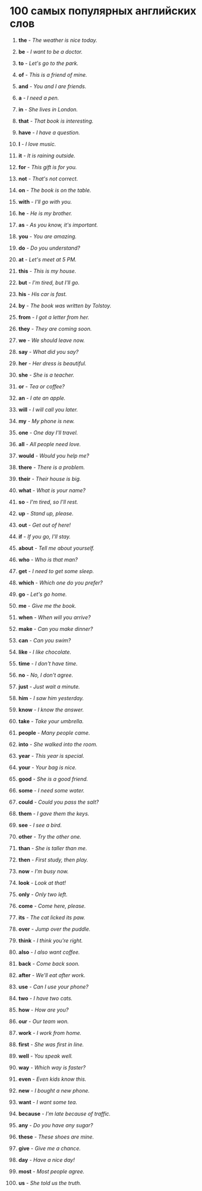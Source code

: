 # 100 самых популярных английских слов

1. **the** - *The weather is nice today.*
2. **be** - *I want to be a doctor.*
3. **to** - *Let's go to the park.*
4. **of** - *This is a friend of mine.*
5. **and** - *You and I are friends.*
6. **a** - *I need a pen.*
7. **in** - *She lives in London.*
8. **that** - *That book is interesting.*
9. **have** - *I have a question.*
10. **I** - *I love music.*

11. **it** - *It is raining outside.*
12. **for** - *This gift is for you.*
13. **not** - *That's not correct.*
14. **on** - *The book is on the table.*
15. **with** - *I'll go with you.*
16. **he** - *He is my brother.*
17. **as** - *As you know, it's important.*
18. **you** - *You are amazing.*
19. **do** - *Do you understand?*
20. **at** - *Let's meet at 5 PM.*

21. **this** - *This is my house.*
22. **but** - *I'm tired, but I'll go.*
23. **his** - *His car is fast.*
24. **by** - *The book was written by Tolstoy.*
25. **from** - *I got a letter from her.*
26. **they** - *They are coming soon.*
27. **we** - *We should leave now.*
28. **say** - *What did you say?*
29. **her** - *Her dress is beautiful.*
30. **she** - *She is a teacher.*

31. **or** - *Tea or coffee?*
32. **an** - *I ate an apple.*
33. **will** - *I will call you later.*
34. **my** - *My phone is new.*
35. **one** - *One day I'll travel.*
36. **all** - *All people need love.*
37. **would** - *Would you help me?*
38. **there** - *There is a problem.*
39. **their** - *Their house is big.*
40. **what** - *What is your name?*

41. **so** - *I'm tired, so I'll rest.*
42. **up** - *Stand up, please.*
43. **out** - *Get out of here!*
44. **if** - *If you go, I'll stay.*
45. **about** - *Tell me about yourself.*
46. **who** - *Who is that man?*
47. **get** - *I need to get some sleep.*
48. **which** - *Which one do you prefer?*
49. **go** - *Let's go home.*
50. **me** - *Give me the book.*

51. **when** - *When will you arrive?*
52. **make** - *Can you make dinner?*
53. **can** - *Can you swim?*
54. **like** - *I like chocolate.*
55. **time** - *I don't have time.*
56. **no** - *No, I don't agree.*
57. **just** - *Just wait a minute.*
58. **him** - *I saw him yesterday.*
59. **know** - *I know the answer.*
60. **take** - *Take your umbrella.*

61. **people** - *Many people came.*
62. **into** - *She walked into the room.*
63. **year** - *This year is special.*
64. **your** - *Your bag is nice.*
65. **good** - *She is a good friend.*
66. **some** - *I need some water.*
67. **could** - *Could you pass the salt?*
68. **them** - *I gave them the keys.*
69. **see** - *I see a bird.*
70. **other** - *Try the other one.*

71. **than** - *She is taller than me.*
72. **then** - *First study, then play.*
73. **now** - *I'm busy now.*
74. **look** - *Look at that!*
75. **only** - *Only two left.*
76. **come** - *Come here, please.*
77. **its** - *The cat licked its paw.*
78. **over** - *Jump over the puddle.*
79. **think** - *I think you're right.*
80. **also** - *I also want coffee.*

81. **back** - *Come back soon.*
82. **after** - *We'll eat after work.*
83. **use** - *Can I use your phone?*
84. **two** - *I have two cats.*
85. **how** - *How are you?*
86. **our** - *Our team won.*
87. **work** - *I work from home.*
88. **first** - *She was first in line.*
89. **well** - *You speak well.*
90. **way** - *Which way is faster?*

91. **even** - *Even kids know this.*
92. **new** - *I bought a new phone.*
93. **want** - *I want some tea.*
94. **because** - *I'm late because of traffic.*
95. **any** - *Do you have any sugar?*
96. **these** - *These shoes are mine.*
97. **give** - *Give me a chance.*
98. **day** - *Have a nice day!*
99. **most** - *Most people agree.*
100. **us** - *She told us the truth.*  
